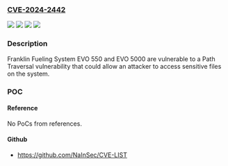 ### [CVE-2024-2442](https://cve.mitre.org/cgi-bin/cvename.cgi?name=CVE-2024-2442)
![](https://img.shields.io/static/v1?label=Product&message=EVO%205000&color=blue)
![](https://img.shields.io/static/v1?label=Product&message=EVO%20550&color=blue)
![](https://img.shields.io/static/v1?label=Version&message=0%3C%202.26.3.8963%20&color=brighgreen)
![](https://img.shields.io/static/v1?label=Vulnerability&message=CWE-25%20Path%20Traversal%3A%20'%2F..%2Ffiledir'&color=brighgreen)

### Description

Franklin Fueling System EVO 550 and EVO 5000 are vulnerable to a Path Traversal vulnerability that could allow an attacker to access sensitive files on the system.

### POC

#### Reference
No PoCs from references.

#### Github
- https://github.com/NaInSec/CVE-LIST

